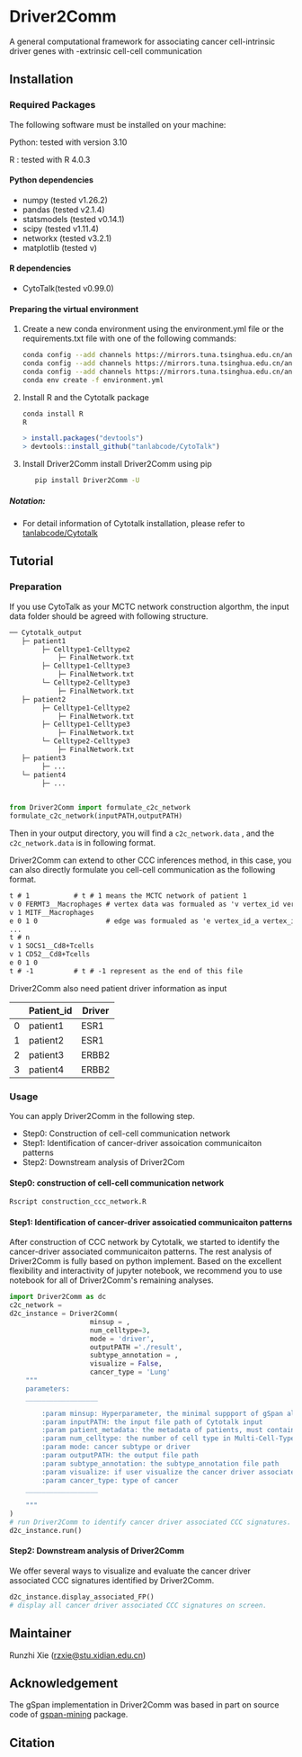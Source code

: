 # Driver2Comm

A general computational framework for associating cancer cell-intrinsic driver genes with -extrinsic cell-cell communication

## Installation

### Required Packages

The following software must be installed on your machine:

Python: tested with version 3.10

R :  tested with R 4.0.3

#### Python dependencies

* numpy (tested v1.26.2)
* pandas (tested v2.1.4)
* statsmodels (tested v0.14.1)
* scipy (tested v1.11.4)
* networkx (tested v3.2.1)
* matplotlib (tested v)

#### R dependencies

* CytoTalk(tested v0.99.0)

 #### Preparing the virtual environment

1. Create a new conda environment using the environment.yml file or the requirements.txt file with one of the following commands:

   ```bash
   conda config --add channels https://mirrors.tuna.tsinghua.edu.cn/anaconda/pkgs/free
   conda config --add channels https://mirrors.tuna.tsinghua.edu.cn/anaconda/cloud/conda-forge
   conda config --add channels https://mirrors.tuna.tsinghua.edu.cn/anaconda/cloud/bioconda
   conda env create -f environment.yml
   
   ```
   
2. Install R and the Cytotalk package

   ``` bash
   conda install R
   R
   ```

   ```r
   > install.packages("devtools")
   > devtools::install_github("tanlabcode/CytoTalk")
   ```
3. Install Driver2Comm
   install Driver2Comm using pip
   ``` bash
      pip install Driver2Comm -U
   ```
   
##### Notation:

* For detail information of Cytotalk installation, please refer to [tanlabcode/Cytotalk](https://github.com/tanlabcode/CytoTalk)  

## Tutorial

### Preparation

If you use CytoTalk as your MCTC network construction algorthm, the input data folder should be agreed with following structure.

```txt
── Cytotalk_output
   ├─ patient1
   		├─ Celltype1-Celltype2
   			├─ FinalNetwork.txt
       	├─ Celltype1-Celltype3
       		├─ FinalNetwork.txt
       	└─ Celltype2-Celltype3
       		├─ FinalNetwork.txt
   ├─ patient2
   		├─ Celltype1-Celltype2
   			├─ FinalNetwork.txt
       	├─ Celltype1-Celltype3
       		├─ FinalNetwork.txt
       	└─ Celltype2-Celltype3
       		├─ FinalNetwork.txt
   ├─ patient3
   		├─ ...
   └─ patient4
   		├─ ...
   		
```

```python
from Driver2Comm import formulate_c2c_network
formulate_c2c_network(inputPATH,outputPATH)
```


Then in your output directory, you will find a `c2c_network.data` , and the  `c2c_network.data` is in following format.

Driver2Comm can extend to other CCC inferences method, in this case, you can also directly formulate you cell-cell communication as the following format.

```txt
t # 1 			# t # 1 means the MCTC network of patient 1
v 0 FERMT3__Macrophages # vertex data was formualed as 'v vertex_id vertex_label'
v 1 MITF__Macrophages
e 0 1 0					# edge was formualed as 'e vertex_id_a vertex_id_b edge label'
...
t # n
v 1 SOCS1__Cd8+Tcells
v 1 CD52__Cd8+Tcells
e 0 1 0
t # -1			# t # -1 represent as the end of this file
```

Driver2Comm also need patient driver information as input

|      | Patient_id | Driver |
| ---- | ---------- | ------ |
| 0    |       patient1     |    ESR1    |
| 1    |       patient2       |   ESR1     |
| 2    |       patient3       |   ERBB2     |
| 3    |       patient4      |    ERBB2    |


### Usage

You can apply Driver2Comm in the following step.

- Step0: Construction of cell-cell communication network
- Step1: Identification of cancer-driver assoication communicaiton patterns
- Step2: Downstream analysis of Driver2Com

#### Step0: construction of cell-cell communication network

```bash
Rscript construction_ccc_network.R
```

#### Step1: Identification of cancer-driver assoicatied communicaiton patterns

After construction of CCC network by Cytotalk, we started to identify the cancer-driver associated communicaiton patterns. 
The rest analysis of Driver2Comm is fully based on python implement. Based on the excellent flexibility and interactivity of jupyter notebook, we recommend you to use notebook for all of Driver2Comm's remaining analyses.

```python
import Driver2Comm as dc
c2c_network = 
d2c_instance = Driver2Comm(
					minsup = ,
					num_celltype=3,
					mode = 'driver',
					outputPATH ='./result',
                 	subtype_annotation = ,
                 	visualize = False,
                 	cancer_type = 'Lung'
    """
    parameters:
    __________________

        :param minsup: Hyperparameter, the minimal suppport of gSpan algorithm
        :param inputPATH: the input file path of Cytotalk input
        :param patient_metadata: the metadata of patients, must contain: driver gene of each patient
        :param num_celltype: the number of cell type in Multi-Cell-Type-Communication MCTC networks
        :param mode: cancer subtype or driver
        :param outputPATH: the output file path
        :param subtype_annotation: the subtype_annotation file path
        :param visualize: if user visualize the cancer driver associated CCC signature or not
        :param cancer_type: type of cancer
    __________________
        
    """
)
# run Driver2Comm to identify cancer driver associated CCC signatures.
d2c_instance.run()
```

#### Step2: Downstream analysis of Driver2Comm

We offer several ways to visualize and evaluate the cancer driver associated CCC signatures identified by Driver2Comm.

```python
d2c_instance.display_associated_FP()
# display all cancer driver associated CCC signatures on screen.

```

## Maintainer

Runzhi Xie (rzxie@stu.xidian.edu.cn)

## Acknowledgement

The gSpan implementation in Driver2Comm was based in part on source code of [gspan-mining](https://github.com/betterenvi/gSpan) package.

## Citation
